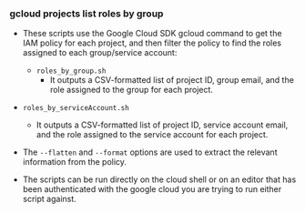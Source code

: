 ### gcloud projects list roles by group
- These scripts use the Google Cloud SDK gcloud command to get the IAM policy for each project, and then filter the policy to 
find the roles assigned to each group/service account:

  - `roles_by_group.sh`
      - It outputs a CSV-formatted list of project ID, group email, and the role assigned to the group for each project.
    
 - `roles_by_serviceAccount.sh`
      - It outputs a CSV-formatted list of project ID, service account email, and the role assigned to the service account for each project.
    
- The `--flatten` and `--format` options are used to extract the relevant information from the policy.
- The scripts can be run directly on the cloud shell or on an editor that has been authenticated with the google cloud 
you are trying to run either script against.

